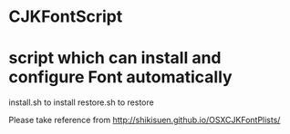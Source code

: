 CJKFontScript
=============

script which can install and configure Font automatically
=======

install.sh to install
restore.sh to restore 


Please take reference from <http://shikisuen.github.io/OSXCJKFontPlists/>

